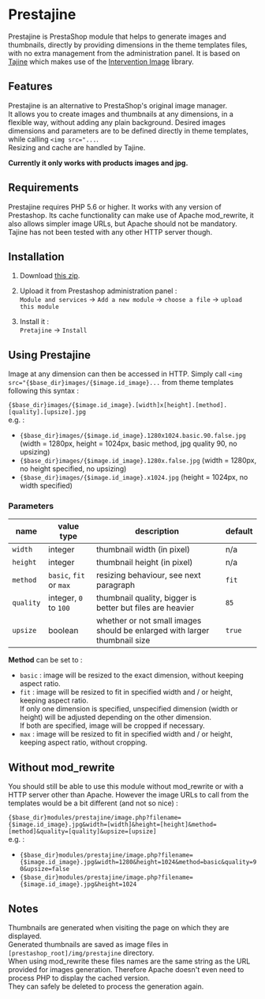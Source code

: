 Prestajine
==========

Prestajine is PrestaShop module that helps to generate images and thumbnails, directly by providing dimensions in the theme templates files, with no extra management from the administration panel. It is based on [Tajine](https://github.com/crachecode/tajine) which makes use of the [Intervention Image](https://github.com/Intervention/image) library.

## Features

Prestajine is an alternative to PrestaShop's original image manager.  
It allows you to create images and thumbnails at any dimensions, in a flexible way, without adding any plain background.
Desired images dimensions and parameters are to be defined directly in theme templates, while calling `<img src="...`.  
Resizing and cache are handled by Tajine.

**Currently it only works with products images and jpg.**

## Requirements

Prestajine requires PHP 5.6 or higher. It works with any version of Prestashop. Its cache functionality can make use of Apache mod_rewrite, it also allows simpler image URLs, but Apache should not be mandatory. Tajine has not been tested with any other HTTP server though.

## Installation

 1. Download [this zip](https://packages.crachecode.net/prestajine/prestajine_latest.zip).

 2. Upload it from Prestashop administration panel :  
 `Module and services` -> `Add a new module` -> `choose a file` -> `upload this module`

 3. Install it :  
 `Pretajine` -> `Install`

## Using Prestajine

Image at any dimension can then be accessed in HTTP. Simply call `<img src="{$base_dir}images/{$image.id_image}...` from theme templates following this syntax :

`{$base_dir}images/{$image.id_image}.[width]x[height].[method].[quality].[upsize].jpg`  
e.g. :  
* `{$base_dir}images/{$image.id_image}.1280x1024.basic.90.false.jpg` (width = 1280px, height = 1024px, basic method, jpg quality 90, no upsizing)  
* `{$base_dir}images/{$image.id_image}.1280x.false.jpg` (width = 1280px, no height specified, no upsizing)  
* `{$base_dir}images/{$image.id_image}.x1024.jpg` (height = 1024px, no width specified)  

### Parameters

| name      | value type              | description                                                               | default |
| ---       | ---                     | ---                                                                       | ---     |
| `width`   | integer                 | thumbnail width (in pixel)                                                | n/a     |
| `height`  | integer                 | thumbnail height (in pixel)                                               | n/a     |
| `method`  | `basic`, `fit` or `max` | resizing behaviour, see next paragraph                                    | `fit`   |
| `quality` | integer, `0` to `100`   | thumbnail quality, bigger is better but files are heavier                 | `85`    |
| `upsize`  | boolean                 | whether or not small images should be enlarged with larger thumbnail size | `true`  |

**Method** can be set to :
* `basic` : image will be resized to the exact dimension, without keeping aspect ratio.
* `fit` : image will be resized to fit in specified width and / or height, keeping aspect ratio.  
If only one dimension is specified, unspecified dimension (width or height) will be adjusted depending on the other dimension.  
If both are specified, image will be cropped if necessary.
* `max` : image will be resized to fit in specified width and / or height, keeping aspect ratio, without cropping.

## Without mod_rewrite

You should still be able to use this module without mod_rewrite or with a HTTP server other than Apache. However the image URLs to call from the templates would be a bit different (and not so nice) :

   `{$base_dir}modules/prestajine/image.php?filename={$image.id_image}.jpg&width=[width]&height=[height]&method=[method]&quality=[quality]&upsize=[upsize]`  
   e.g. :  
   * `{$base_dir}modules/prestajine/image.php?filename={$image.id_image}.jpg&width=1280&height=1024&method=basic&quality=90&upsize=false`  
   * `{$base_dir}modules/prestajine/image.php?filename={$image.id_image}.jpg&height=1024`

## Notes

Thumbnails are generated when visiting the page on which they are displayed.  
Generated thumbnails are saved as image files in `[prestashop_root]/img/prestajine` directory.  
When using mod_rewrite these files names are the same string as the URL provided for images generation. Therefore Apache doesn't even need to process PHP to display the cached version.  
They can safely be deleted to process the generation again.
